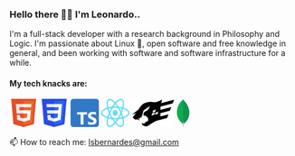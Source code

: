 ### Hello there 🤘🏽 I'm Leonardo..

I'm a full-stack developer with a research background in Philosophy and Logic. I'm passionate about Linux :penguin:, open software and free knowledge in general, and been working with software and software infrastructure for a while.

#### My tech knacks are:

<a href="https://en.wikipedia.org/wiki/HTML5"><img src="./assets/HTML5.svg" alt="HTML5" width="50" height="50"/></a>
<a href="https://en.wikipedia.org/wiki/CSS"><img src="./assets/CSS3.svg" alt="CSS3" width="50" height="50"/></a>
<a href="https://www.typescriptlang.org/"><img src="./assets/Typescript.svg" alt="Typescript" width="50" height="50"/></a>
<a href="https://reactjs.org/"><img src="./assets/React.svg" alt="ReactJS" width="50" height="50"/></a>
<a href="https://www.fastify.io/"><img src="./assets/Fastify.png" alt="Fastify" height="50"/></a>
<a href="https://www.mongodb.com/"><img src="./assets/MongoDB.svg" alt="MongoDB" height="50"/></a>

📫 How to reach me: lsbernardes@gmail.com

